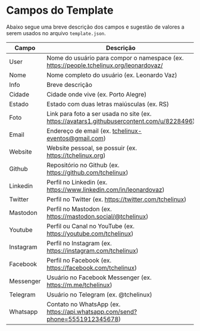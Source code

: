 Campos do Template
==================

Abaixo segue uma breve descrição dos campos e sugestão de valores a serem usados no arquivo `template.json`. 

| Campo     |  Descrição                                                                                | Tipo              |
|--         |--                                                                                         |--                 |
| User      | Nome do usuário para compor o namespace (ex. https://people.tchelinux.org/leonardovaz/    | Mandatório        |  
| Nome      | Nome completo do usuário (ex. Leonardo Vaz)                                               | Mandatório        |
| Info      | Breve descrição                                                                           | Facultativo       |                    
| Cidade    | Cidade onde vive (ex. Porto Alegre)                                                       | Recomendado       |      
| Estado    | Estado com duas letras maiúsculas (ex. RS)                                                | Recomendado       |
| Foto      | Link para foto a ser usada no site (ex. https://avatars1.githubusercontent.com/u/8228496) | Mandatório        |
| Email     | Endereço de email (ex. tchelinux-eventos@gmail.com)                                       | Facultativo       | 
| Website   | Website pessoal, se possuir (ex. https://tchelinux.org)                                   | Facultativo       | 
| Github    | Repositório no Github (ex. https://github.com/tchelinux)                                  | Recomendado       | 
| Linkedin  | Perfil no Linkedin (ex. https://www.linkedin.com/in/leonardovaz)                          | Facultativo       |                             
| Twitter   | Perfil no Twitter  (ex. https://twitter.com/tchelinux)                                    | Facultativo       | 
| Mastodon  | Perfil no Mastodon (ex. https://mastodon.social/@tchelinux)                               | Facultativo       |
| Youtube   | Perfil ou Canal no YouTube (ex. https://youtube.com/tchelinux)                            | Facultativo       |
| Instagram | Perfil no Instagram (ex. https://instagram.com/tchelinux)                                 | Facultativo       |
| Facebook  | Perfil no Facebook (ex. https://facebook.com/tchelinux)                                   | Facultativo       |
| Messenger | Usuário no Facebook Messenger (ex. https://m.me/tchelinux)                                | Facultativo       |
| Telegram  | Usuário no Telegram (ex. @tchelinux)                                                      | Facultativo       |
| Whatsapp  | Contato no WhatsApp (ex. https://api.whatsapp.com/send?phone=5551912345678)               | Facultativo       |

